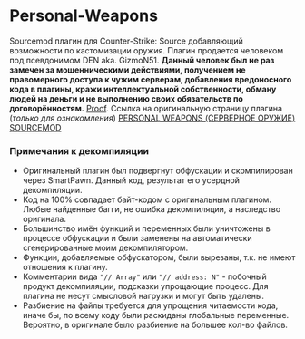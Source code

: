 # Personal-Weapons
Sourcemod плагин для Counter-Strike: Source добавляющий возможности по кастомизации оружия.
Плагин продается человеком под псевдонимом DEN aka. GizmoN51.
**Данный человек был не раз замечен за мошенническими действиями, получением не правомерного доступа к чужим серверам, добавления вредоносного кода в плагины, кражи интеллектуальной собственности, обману людей на деньги и не выполнению своих обязательств по договорённостям.** [Proof][den_bad].
Ссылка на оригинальную страницу плагина (*только для ознакомления*)
[PERSONAL WEAPONS (СЕРВЕРНОЕ ОРУЖИЕ) SOURCEMOD][ifz]

### Примечания к декомпиляции
- Оригинальный плагин был подвергнут обфускации и скомпилирован через SmartPawn. Данный код, результат его усердной декомпиляции.
- Код на 100% совпадает байт-кодом с оригинальным плагином. Любые найденные багги, не ошибка декомпиляции, а наследство оригинала.
- Большинство имён функций и переменных были уничтожены в процессе обфускации и были заменены на автоматически сгенерированные моим декомпилятором.
- Функции, добавляемые обфускатором, были вырезаны, т.к. не имеют отношения к плагину.
- Комментарии вида `"// Array"` или `"// address: N"` - побочный продукт декомпиляции, подсказки упрощающие процесс. Для плагина не несут смысловой нагрузки и могут быть удалены.
- Разбиение на файлы требуется для упрощения читаемости кода, иначе бы, по всему коду были раскиданы глобальные переменные. Вероятно, в оригинале было разбиение на большее кол-во файлов.

[ifz]: <https://infozona-51.ru/serverodel/server-sourcemod/plugins_sourcemod/plugin_buy/130-personal-weapons-servernoe-oruzhie-sourcemod.html>
[den_bad]: <https://hlmod.ru/threads/den-infozona-51-ru.41567/>

